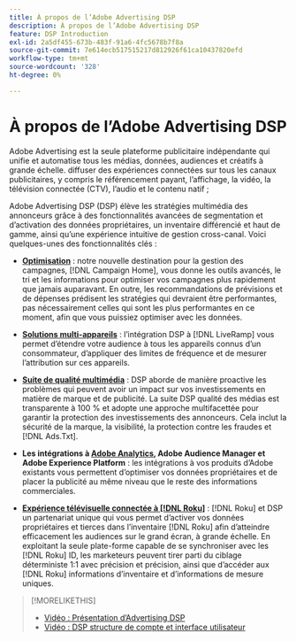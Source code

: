 ```yaml
---
title: À propos de l’Adobe Advertising DSP
description: À propos de l’Adobe Advertising DSP
feature: DSP Introduction
exl-id: 2a5df455-673b-483f-91a6-4fc5678b7f8a
source-git-commit: 7e614ecb517515217d812926f61ca10437820efd
workflow-type: tm+mt
source-wordcount: '328'
ht-degree: 0%

---
```


# À propos de l’Adobe Advertising DSP

Adobe Advertising est la seule plateforme publicitaire indépendante qui unifie et automatise tous les médias, données, audiences et créatifs à grande échelle. diffuser des expériences connectées sur tous les canaux publicitaires, y compris le référencement payant, l’affichage, la vidéo, la télévision connectée (CTV), l’audio et le contenu natif ;

Adobe Advertising DSP (DSP) élève les stratégies multimédia des annonceurs grâce à des fonctionnalités avancées de segmentation et d’activation des données propriétaires, un inventaire différencié et haut de gamme, ainsi qu’une expérience intuitive de gestion cross-canal. Voici quelques-unes des fonctionnalités clés :

* [**Optimisation**](features/optimization.md) : notre nouvelle destination pour la gestion des campagnes, [!DNL Campaign Home], vous donne les outils avancés, le tri et les informations pour optimiser vos campagnes plus rapidement que jamais auparavant. En outre, les recommandations de prévisions et de dépenses prédisent les stratégies qui devraient être performantes, pas nécessairement celles qui sont les plus performantes en ce moment, afin que vous puissiez optimiser avec les données.

* [**Solutions multi-appareils**](features/cross-device-solutions.md) : l’intégration DSP à [!DNL LiveRamp] vous permet d’étendre votre audience à tous les appareils connus d’un consommateur, d’appliquer des limites de fréquence et de mesurer l’attribution sur ces appareils.

* [**Suite de qualité multimédia**](features/brand-safety-media-quality.md) : DSP aborde de manière proactive les problèmes qui peuvent avoir un impact sur vos investissements en matière de marque et de publicité. La suite DSP qualité des médias est transparente à 100 % et adopte une approche multifacettée pour garantir la protection des investissements des annonceurs. Cela inclut la sécurité de la marque, la visibilité, la protection contre les fraudes et [!DNL Ads.Txt].

* **Les intégrations à [Adobe Analytics](/help/integrations/analytics/overview.md), Adobe Audience Manager et Adobe Experience Platform** : les intégrations à vos produits d’Adobe existants vous permettent d’optimiser vos données propriétaires et de placer la publicité au même niveau que le reste des informations commerciales.

* [**Expérience télévisuelle connectée à [!DNL Roku]**](/help/dsp/inventory/roku-inventory.md) : [!DNL Roku] et DSP un partenariat unique qui vous permet d’activer vos données propriétaires et tierces dans l’inventaire [!DNL Roku] afin d’atteindre efficacement les audiences sur le grand écran, à grande échelle. En exploitant la seule plate-forme capable de se synchroniser avec les [!DNL Roku] ID, les marketeurs peuvent tirer parti du ciblage déterministe 1:1 avec précision et précision, ainsi que d’accéder aux [!DNL Roku] informations d’inventaire et d’informations de mesure uniques.

>[!MORELIKETHIS]
>
>* [Vidéo : Présentation d’Advertising DSP](https://experienceleague.adobe.com/docs/advertising-learn/tutorials/dsp/intro.html?lang=fr)
>* [Vidéo : DSP structure de compte et interface utilisateur](https://experienceleague.adobe.com/docs/advertising-learn/tutorials/dsp/ui.html?lang=fr)
